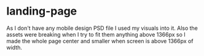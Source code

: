 # landing-page
As I don't have any mobile design PSD file I used my visuals into it. Also the assets were breaking 
when I try to fit them anything above 1366px so I made the whole page center and smaller when screen 
is above 1366px of width.
